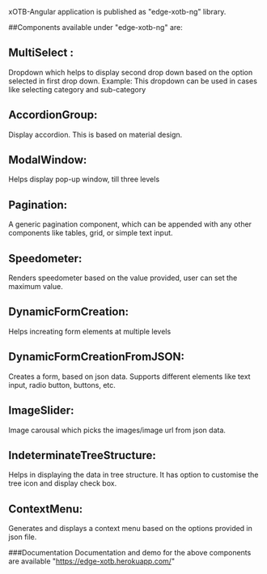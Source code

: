 xOTB-Angular application is published as "edge-xotb-ng" library.

##Components available under "edge-xotb-ng" are:

MultiSelect :
--------------
Dropdown which helps to display second drop down based on the option selected in                    first drop down. Example: This dropdown can be used in cases like selecting category                and sub-category 

AccordionGroup:
---------------
Display accordion. This is based on material design.

ModalWindow:
--------------
Helps display pop-up window, till three levels

Pagination:
------------
A generic pagination component, which can be appended with any other components like tables, grid, or simple text input.

Speedometer:
-------------
Renders speedometer based on the value provided, user can set the maximum value. 

DynamicFormCreation:
--------------------
Helps increating form elements at multiple levels

DynamicFormCreationFromJSON:
----------------------------
Creates a form, based on json data. Supports different elements like text input, radio button, buttons, etc.

ImageSlider:
--------------
Image carousal which picks the images/image url from json data.

IndeterminateTreeStructure:
--------------------------
Helps in displaying the data in tree structure. It has option to customise the tree icon and display check box.

ContextMenu:
-------------
Generates and displays a context menu based on the options provided in json file.

###Documentation
Documentation and demo for the above components are available "https://edge-xotb.herokuapp.com/"
